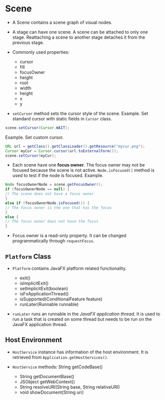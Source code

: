 # Scene

* A Scene contains a scene graph of visual nodes.

* A stage can have one scene. A scene can be attached to only one stage. Reattaching a scene to another stage detaches it from the previous stage.

* Commonly used properties:
    * cursor
    * fill
    * focusOwner
    * height
    * root
    * width
    * height
    * x
    * y

* `setCursor` method sets the cursor style of the scene. 
Example. Set standard cursor with static fields in `Cursor` class.
```java
scene.setCursor(Cursor.WAIT);
```
Example. Set custom cursor.
```java
URL url = getClass().getClassLoader().getResource("mycur.png");
Cursor myCur = Cursor.cursor(url.toExternalForm());
scene.setCursor(myCur);
```

* Each scene have one **focus owner**. The focus owner may not be focused because the scene is not active. `Node.isFocused()` method is used to test if the node is focused.
Example.
```java
Node focusOwnerNode = scene.getFocusOwner();
if (focusOwnerNode == null) {
// The scene does not have a focus owner
}
else if (focusOwnerNode.isFocused()) {
// The focus owner is the one that has the focus
}
else {
// The focus owner does not have the focus
}
```

* Focus owner is a read-only property. It can be changed programmatically through `requestFocus`.

## `Platform` Class

* `Platform` contains JavaFX platform related functionality. 
    * exit()
    * isImplicitExit()
    * setImplicitExit(boolean)
    * isFxApplicationThread()
    * isSupported(ConditionalFeature feature)
    * runLater(Runnable runnable)
    
* `runLater` runs an runnable in the *JavaFX application thread*. It is used to run a task that is created on some thread but needs to be run on the JavaFX application thread.

## Host Environment

* `HostService` instance has information of the host environment. It is retrieved from `Application.getHostServices()`.

* `HostService` methods:
String getCodeBase()
    * String getDocumentBase()
    * JSObject getWebContext()
    * String resolveURI(String base, String relativeURI)
    * void showDocument(String uri)